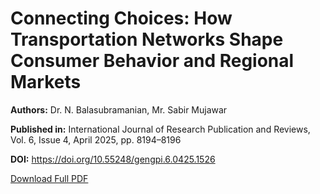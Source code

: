 <!DOCTYPE html>
<html lang="en">
<head>
  <meta charset="UTF-8">
  <meta name="citation_title" content="Connecting Choices: How Transportation Networks Shape Consumer Behavior and Regional Markets">
  <meta name="citation_author" content="Dr. N. Balasubramanian">
  <meta name="citation_author" content="Mr. Sabir Mujawar">
  <meta name="citation_author_institution" content="LLIM, Mumbai">
  <meta name="citation_author_institution" content="MMBGIMS, Mumbai">
  <meta name="citation_journal_title" content="International Journal of Research Publication and Reviews">
  <meta name="citation_volume" content="6">
  <meta name="citation_issue" content="4">
  <meta name="citation_firstpage" content="8194">
  <meta name="citation_lastpage" content="8196">
  <meta name="citation_publication_date" content="2025/04/01">
  <meta name="citation_issn" content="2582-7421">
  <meta name="citation_pdf_url" content="https://ijrpr.com/uploads/V6ISSUE4/IJRPR42611.pdf">
  <meta name="citation_doi" content="10.55248/gengpi.6.0425.1526">
  <meta name="citation_language" content="en">
  <meta name="Abstract" content="Transport structures play a significant position in shaping customer behavior, improving market access and promoting vocational development. This is a look titled "Market Exhibition and Consumer Choice: The Roll of Transportation Systems in Regional Industries", which examines the impact of transport infrastructure on financial hobbies and purchasing styles. Creating records from 180 respondents, research statistical devices, which predicts the use of R to analyze the interaction between transport mode, accessibility and buyer conduct. Conclusions suggest that green public delivery greatly improves, leading to the right to admission to increase client's dynamics and financial participation. In the evaluation, insufficient infrastructure restrictions, limiting the buyer preference and interrupting commercial enterprise expansion. The study also states that properly related transport networks contribute to better procurement frequency and extended customer expenses, in which commercially energetic areas benefit from strong mobility structures. Multiple regression analysis further confirms that the transport infrastructure is a major objective of regular investment pass commercial growth, indicating a potential 5–7% annual jump value with the forecast when the infrastructure improves. These insights maintain valuable implications for policy makers, urban planners and commercial enterprise leaders. Research advocates strategic promotion in public transit, Avenue connectivity and permanent shipping initiative to encourage economic reforms.">  
<meta name="keywords" content="Transportation infrastructure, market access, consumer mobility, regional industrial development, economic participation, public transit systems, infrastructure investment, purchasing behavior, urban connectivity, socioeconomic growth">
<meta name="Orcid Id" content="https://orcid.org/0009-0008-6765-2886">
</head>

<body>
  <h1>Connecting Choices: How Transportation Networks Shape Consumer Behavior and Regional Markets</h1>
  <p><strong>Authors:</strong> Dr. N. Balasubramanian, Mr. Sabir Mujawar</p>
  <p><strong>Published in:</strong> International Journal of Research Publication and Reviews, Vol. 6, Issue 4, April 2025, pp. 8194–8196</p>
  <p><strong>DOI:</strong> <a href="https://doi.org/10.55248/gengpi.6.0425.1526" target="_blank">https://doi.org/10.55248/gengpi.6.0425.1526</a></p>
  <p><a href="ConnectingChoices.pdf" download>Download Full PDF</a></p>
</body>
</html>
